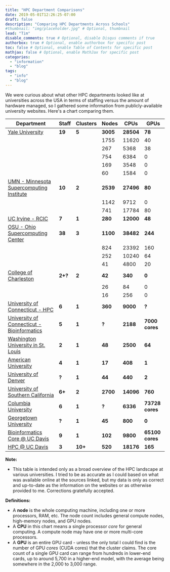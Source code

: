 ```yaml
---
title: "HPC Department Comparisons"
date: 2019-05-01T12:26:25-07:00
draft: false
description: "Comparing HPC Departments Across Schools"
#thumbnail: "img/placeholder.jpg" # Optional, thumbnail
lead: "Tim"
disable_comments: true # Optional, disable Disqus comments if true
authorbox: true # Optional, enable authorbox for specific post
toc: false # Optional, enable Table of Contents for specific post
mathjax: false # Optional, enable MathJax for specific post
categories:
  - "information"
  - "blog"
tags:
  - "info"
  - "blog"
---
```

We were curious about what other HPC departments looked like at universities across the USA in terms of staffing versus
the amount of hardware managed, so I gathered some information from publicly-available university websites. Here's a chart comparing
them. 

<!--more-->


|   Department                                                                 | Staff |Clusters| Nodes   | CPUs |  GPUs   |
|------------------------------------------------------------------------------|----------|--------|---------|----------|--------|
| [Yale University](http://research.computing.yale.edu/)                       | **19**   | **5**  |**3005**  |**28504**|**78**         |
|                                                                              |          |        | 1755    | 11620    | 40            |
|                                                                              |          |        |  267    | 5368     | 38            |
|                                                                              |          |        |  754    | 6384     | 0             |
|                                                                              |          |        |  169    | 3548     | 0             |
|                                                                              |          |        |  60     | 1584     | 0             |
| [UMN - Minnesota Supercomputing Institute](https://www.msi.umn.edu/)               | **10**   | **2**  |**2539** |**27496** | **80**  |
|                                                                              |          |        | 1142    | 9712     | 0             |
|                                                                              |          |        | 741     | 17784    | 80            |
| [UC Irvine - RCIC](https://hpc.oit.uci.edu/)                                 | **7**    | **1**  |**280**  |**12000** |**48**         |
| [OSU - Ohio Supercomputing Center](https://www.osc.edu/services/cluster_computing) | **38**   | **3**  |**1100** |**38482** | **244** |
|                                                                              |          |        | 824     | 23392    | 160           |
|                                                                              |          |        | 252     | 10240    | 64            |
|                                                                              |          |        | 41      | 4800     | 20            |
| [College of Charleston](http://compsci.cofc.edu/about/hpc.php)               |**2+?**   |**2**   |**42**   |**340**   |**0**          |
|                                                                              |          |        |  26     | 84       | 0             |
|                                                                              |          |        |  16     | 256      | 0             |
| [University of Connecticut - HPC](http://hpc.uconn.edu)                      | **6**    | **1**  |**360**  |**9000**  |**?**          |
|[University of Connecticut - Bioinformatics](https://bioinformatics.uconn.edu)|**5**     |**1**   |**?**    |**2188**  |**7000 cores** |
| [Washington University in St. Louis](https://research.wustl.edu/core-facilities/center-high-performance-computing) |**2**     |**1**   |**48**   |**2500**  |**64**         |
| [American University](https://www.american.edu/cas/hpc/software.cfm)         |**4**     |**1**   |**17**   |**408**   |**1**          |
| [University of Denver](https://www.du.edu/it/services/research-services/research-computing)                        |**?**     |**1**   |**44**   |**440**   |**2**          |
| [University of Southern California](https://hpcc.usc.edu/)                   |**6+**    |**2**   |**2700** |**14096** |**760**        |
| [Columbia University](https://systemsbiology.columbia.edu/high-performance-computing)                              |**6**     |**1**   |**?**    |**6336**  |**73728 cores**|
| [Georgetown University](https://uis.georgetown.edu/research/high-performance-computing)                            |**?**     |**1**   |**45**   |**800**   |**0**          | 
| [Bioinformatics Core @ UC Davis](https://bioinformatics.ucdavis.edu/)        |**9**     |**1**    |**102**  |**9800**|**65100 cores**|
| [HPC @ UC Davis](http://www.hpc.ucdavis.edu)                                 |**3**     |**10+**  |**520**  |**18176** |**165**        |



**Note:**
 
* This table is intended only as a broad overview of the HPC landscape at various universities. I tried to be as accurate as I could based on what was available online at the sources linked, but my data is only as correct and up-to-date as the information on the websites or as otherwise provided to me. Corrections gratefully accepted.


**Definitions:**

* A **node** is the whole computing machine, including one or more processors, RAM, etc. The node count includes general compute nodes, high-memory nodes, and GPU nodes.
* A **CPU** in this chart means a single processor *core* for general computing. A compute node may have one or more multi-core processors.
* A **GPU** is an entire GPU card - unless the only total I could find is the number of GPU *cores* (CUDA cores) that the cluster claims. The core count of a single GPU card 
can range from hundreds in lower-end cards, up to around 5,700 in a higher-end model, with the average being somewhere in the 2,000 to 3,000 range.
 
